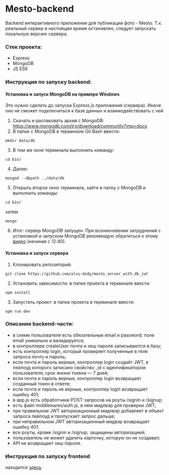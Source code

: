 # Mesto-backend
Backend интерактивного приложения для публикации фото - Mesto. Т.к. реальный сервер в настоящее время остановлен, следует запускать локальную версию сервера.

### Стек проекта:
- Express 
- MongoDB
- JS ES6

### Инструкция по запуску backend:
#### Установка и запуск MongoDB на примере Windows
Это нужно сделать до запуска Express.js приложения (сервера). Иначе оно не сможет подключиться к базе данных и взаимодействовать с ней
1)	Скачать и распаковать архив с MongoDB:
https://www.mongodb.com/try/download/community?jmp=docs
2)	В папке с MongoDB  в терминале Git Bash  ввести:
```
mkdir data/db
```
3) В том же окне терминала выполнить команду:
```
cd bin/
```
4) Далее:
```
mongod --dbpath ../data/db
```
5) Открыть второе окно терминала, зайти в папку с MongoDB и выполнить команды:
```
cd bin/
```
затем
```
mongo
```
6) Итог: сервер MongoDB запущен.
При возникновении затруднений с установкой и запуском MongoDB рекомендую обратиться к этому [видео](https://youtu.be/2vujABNBFAY) (начиная с 12:40).

#### Установка и запуск сервера
1) Клонировать репозиторий:
```
git clone https://github.com/alsu-dxdy/mesto_server_with_db_jwt
```
2) Установить зависимости: в папке проекта в терминале ввести:
```
npm install
```
3) Запустить проект: в папке проекта в терминале ввести:
```
npm run dev
```
### Описание backend-части:
- в схеме пользователя есть обязательные email и password;
поле email уникально и валидируется;
- в контроллере createUser почта и хеш пароля записываются в базу;
- есть контроллер login, который проверяет полученные в теле запроса почту и пароль;
- если почта и пароль верные, контроллер login создаёт JWT, в пейлоуд которого записано свойство _id с идентификатором пользователя; срок жизни токена — 7 дней;
- если почта и пароль верные, контроллер login возвращает созданный токен в ответе;
- если почта и пароль не верные, контроллер login возвращает ошибку 401;
- в app.js есть обработчики POST-запросов на роуты /signin и /signup;
- есть файл middlewares/auth.js, в нём мидлвэр для проверки JWT;
- при правильном JWT авторизационный мидлвэр добавляет в объект запроса пейлоуд и пропускает запрос дальше;
- при неправильном JWT авторизационный мидвэр возвращает ошибку 401;
- все роуты, кроме /signin и /signup, защищены авторизацией;
- пользователь не может удалить карточку, которую он не создавал;
- API не возвращает хеш пароля.

### Инструкция по запуску frontend
находится [здесь](https://github.com/alsu-dxdy/mesto) 
